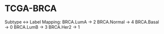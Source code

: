 # TCGA-BRCA

Subtype ↔ Label Mapping:
BRCA.LumA -> 2
BRCA.Normal -> 4
BRCA.Basal -> 0
BRCA.LumB -> 3
BRCA.Her2 -> 1
